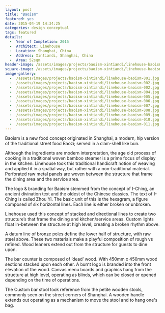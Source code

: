 ```yaml
---
layout: post
title: "Baoism"
featured: yes
date: 2015-04-19 14:34:25
categories: design conceptual
tags: featured
details:
  -  Year of Completion: 2015
  -  Architect: Linehouse
  -  Location: Shanghai, China
  -  Address: Xintiandi, Shanghai, China
  -  Area: 52sqm
header-image: /assets/images/projects/baoism-xintiandi/linehouse-baoism-011.jpg
square-image: /assets/images/projects/baoism-xintiandi/linehouse-baoism-square.jpg
image-gallery:
  -  /assets/images/projects/baoism-xintiandi/linehouse-baoism-001.jpg
  -  /assets/images/projects/baoism-xintiandi/linehouse-baoism-002.jpg
  -  /assets/images/projects/baoism-xintiandi/linehouse-baoism-002.jpg
  -  /assets/images/projects/baoism-xintiandi/linehouse-baoism-004.jpg
  -  /assets/images/projects/baoism-xintiandi/linehouse-baoism-005.jpg
  -  /assets/images/projects/baoism-xintiandi/linehouse-baoism-006.jpg
  -  /assets/images/projects/baoism-xintiandi/linehouse-baoism-007.jpg
  -  /assets/images/projects/baoism-xintiandi/linehouse-baoism-008.jpg
  -  /assets/images/projects/baoism-xintiandi/linehouse-baoism-009.jpg
  -  /assets/images/projects/baoism-xintiandi/linehouse-baoism-010.jpg
  -  /assets/images/projects/baoism-xintiandi/linehouse-baoism-011.jpg
---
```

Baoism is a new food concept originated in Shanghai, a modern, hip version of the traditional street food Baozi; served in a clam-shell like bun.

Although the ingredients are modern interpretation, the age old process of cooking in a traditional woven bamboo steamer is a prime focus of display in the kitchen. Linehouse took this traditional handicraft notion of weaving and applied it in a spatial way, but rather with a non-traditional material. Perforated raw metal panels are woven between the structure that frame the dining area and the service area.

The logo & branding for Baoism stemmed from the concept of I-Ching, an ancient divination text and the oldest of the Chinese classics. The text of I-Ching is called Zhou Yi. The basic unit of this is the hexagram, a figure composed of six horizontal lines. Each line is either broken or unbroken.

Linehouse used this concept of stacked and directional lines to create two structure’s that frame the dining and kitchen/service areas. Custom lights float in-between the structure at high level, creating a broken rhythm above.

A datum line of bronze poles define the lower half of structure, with raw steel above. These two materials make a playful composition of rough vs refined. Wood leaners extend out from the structure for guests to dine upon.

The bar counter is composed of ‘dead’ wood. With 450mm x 450mm wood sections stacked upon each other. A burnt logo is branded into the front elevation of the wood. Canvas menu boards and graphics hang from the structure at high level, operating as blinds, which can be closed or opened depending on the time of operations.

The Custom bar stool took reference from the petite wooden stools, commonly seen on the street corners of Shanghai. A wooden handle extends out operating as a mechanism to move the stool and to hang one's bag. 